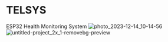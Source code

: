 # TELSYS
ESP32 Health Monitoring System
![photo_2023-12-14_10-14-56](https://github.com/firmiton-code/TELSYS/assets/75991391/45f62254-71d3-4931-a5e8-427560d3f0dc)
![untitled-project_2x_1-removebg-preview](https://github.com/firmiton-code/TELSYS/assets/75991391/a2baea97-7cbd-49ec-a30a-4d8f61a919a8)
